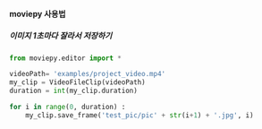 #### moviepy 사용법



##### 이미지 1초마다 잘라서 저장하기

```python
from moviepy.editor import *

videoPath= 'examples/project_video.mp4'
my_clip = VideoFileClip(videoPath)
duration = int(my_clip.duration)

for i in range(0, duration) :
    my_clip.save_frame('test_pic/pic' + str(i+1) + '.jpg', i)
```



